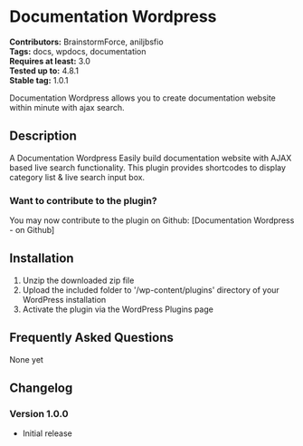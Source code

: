 # Documentation Wordpress #
**Contributors:** BrainstormForce, aniljbsfio  
**Tags:** docs, wpdocs, documentation  
**Requires at least:** 3.0  
**Tested up to:** 4.8.1  
**Stable tag:** 1.0.1  

Documentation Wordpress allows you to create documentation website within minute with ajax search.

## Description ##

A Documentation Wordpress Easily build documentation website with AJAX based live search functionality. This plugin provides shortcodes to display category list & live search input box.

### Want to contribute to the plugin? ###
You may now contribute to the plugin on Github: [Documentation Wordpress - on Github]

## Installation ##

1. Unzip the downloaded zip file
2. Upload the included folder to '/wp-content/plugins' directory of your WordPress installation
3. Activate the plugin via the WordPress Plugins page

## Frequently Asked Questions ##

None yet

## Changelog ##

### Version 1.0.0 ###
* Initial release
